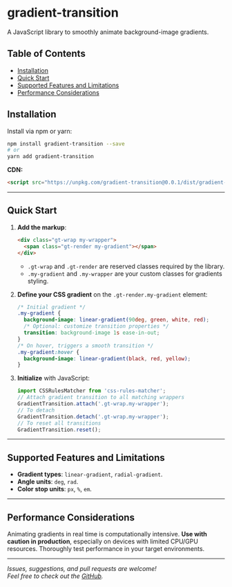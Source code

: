 # gradient-transition

A JavaScript library to smoothly animate background-image gradients.

## Table of Contents

* [Installation](#installation)
* [Quick Start](#quick-start)
* [Supported Features and Limitations](#supported-features-and-limitations)
* [Performance Considerations](#performance-considerations)

## Installation

Install via npm or yarn:

```bash
npm install gradient-transition --save
# or
yarn add gradient-transition
```

**CDN:**
```html
<script src="https://unpkg.com/gradient-transition@0.0.1/dist/gradient-transition.umd.cjs"></script>
```
---

## Quick Start

1. **Add the markup**:

   ```html
   <div class="gt-wrap my-wrapper">
     <span class="gt-render my-gradient"></span>
   </div>
   ```

    * `.gt-wrap` and `.gt-render` are reserved classes required by the library.
    * `.my-gradient` and `.my-wrapper` are your custom classes for gradients styling.

2. **Define your CSS gradient** on the `.gt-render.my-gradient` element:

   ```css
   /* Initial gradient */
   .my-gradient {
     background-image: linear-gradient(90deg, green, white, red);
     /* Optional: customize transition properties */
     transition: background-image 1s ease-in-out;
   }
   /* On hover, triggers a smooth transition */
   .my-gradient:hover {
     background-image: linear-gradient(black, red, yellow);
   }
   ```

3. **Initialize** with JavaScript:

   ```js
   import CSSRulesMatcher from 'css-rules-matcher';
   // Attach gradient transition to all matching wrappers
   GradientTransition.attach('.gt-wrap.my-wrapper');
   // To detach
   GradientTransition.detach('.gt-wrap.my-wrapper');
   // To reset all transitions
   GradientTransition.reset();
   ```
---

## Supported Features and Limitations

* **Gradient types**: `linear-gradient`, `radial-gradient`.
* **Angle units**: `deg`, `rad`.
* **Color stop units**: `px`, `%`, `em`.

---

## Performance Considerations

Animating gradients in real time is computationally intensive. **Use with caution in production**, especially on devices with limited CPU/GPU resources. Thoroughly test performance in your target environments.

---

*Issues, suggestions, and pull requests are welcome!  
Feel free to check out the  [GitHub](https://github.com/belousovjr/gradient-transition).*
